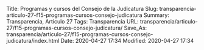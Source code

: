 Title: Programas y cursos del Consejo de la Judicatura
Slug: transparencia-articulo-27-f15-programas-cursos-consejo-judicatura
Summary: Transparencia, Artículo 27
Tags: Transparencia
URL: transparencia/articulo-27/f15-programas-cursos-consejo-judicatura/
Save_As: transparencia/articulo-27/f15-programas-cursos-consejo-judicatura/index.html
Date: 2020-04-27 17:34
Modified: 2020-04-27 17:34


 



